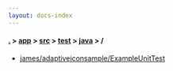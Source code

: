 ```yaml
---
layout: docs-index
---
```

#### [.](./../../../../index) > [app](./../../../index) > [src](./../../index) > [test](./../index) > [java](./index) > **/**

- [james/adaptiveiconsample/ExampleUnitTest](james/adaptiveiconsample/ExampleUnitTest)
